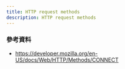 ```yaml
---
title: HTTP request methods
description: HTTP request methods
---
```


### 參考資料
- https://developer.mozilla.org/en-US/docs/Web/HTTP/Methods/CONNECT
